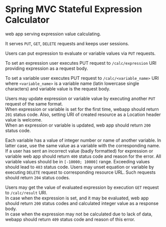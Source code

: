 # Spring MVC Stateful Expression Calculator

web app serving expression value calculating.

It  serves `PUT`, `GET`, `DELETE` requests and keeps user sessions.

Users can put expression to evaluate or variable values via `PUT` requests.

To set an expression user executes PUT request to `/calc/expression` URI providing expression as a request body.

To set a variable user executes PUT request to `/calc/<variable_name>` URI where `<variable_name>` is a variable name (latin lowercase single characters) and variable value is the request body.
 
Users may update expression or variable value by executing another `PUT` request of the same format.\
When expression or variable is set for the first time, webapp should return `201` status code. Also, setting URI of created resource as a Location header value is welcome.\
When an expression or variable is updated, web app should return `200` status code.

Each variable has a value of integer number or name of another variable.
In latter case, use the same value as a variable with the corresponding name.
If a user has sent an incorrect value (badly formatted) for expression or variable web app should return `400` status code and reason for the error.
All variable values should be in `[-10000; 10000]` range. Exceeding values should lead to `403` status code.
Users may unset equation or variable by executing `DELETE` request to corresponding resource URL.
Such requests should return `204` status codes.

Users may get the value of evaluated expression by execution `GET` request to `/calc/result` URI.\
In case when the expression is set, and it may be evaluated, web app should return `200` status codes and calculated integer value as a response body.\
In case when the expression may not be calculated due to lack of data, webapp should return `409` status code and reason of this error.  

